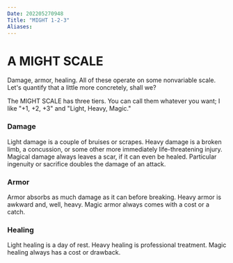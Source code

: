 ```yaml
---
Date: 202205270948
Title: "MIGHT 1-2-3"
Aliases:
---
```

# A MIGHT SCALE
Damage, armor, healing. All of these operate on some nonvariable scale. Let's quantify that a little more concretely, shall we?

The MIGHT SCALE has three tiers. You can call them whatever you want; I like "+1, +2, +3" and "Light, Heavy, Magic."

### Damage
Light damage is a couple of bruises or scrapes. Heavy damage is a broken limb, a concussion, or some other more immediately life-threatening injury. Magical damage always leaves a scar, if it can even be healed. Particular ingenuity or sacrifice doubles the damage of an attack.

### Armor
Armor absorbs as much damage as it can before breaking. Heavy armor is awkward and, well, heavy. Magic armor always comes with a cost or a catch.

### Healing
Light healing is a day of rest. Heavy healing is professional treatment. Magic healing always has a cost or drawback.